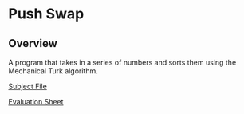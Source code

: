 # Push Swap

## Overview

A program that takes in a series of numbers and sorts them using the Mechanical Turk algorithm.

[Subject File](../.misc/Subjects/Push_swap.subject.pdf)

[Evaluation Sheet](../.misc/Eval/Push_swap.eval.pdf)

